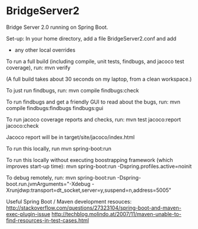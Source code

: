 # BridgeServer2
Bridge Server 2.0 running on Spring Boot.

Set-up:
In your home directory, add a file BridgeServer2.conf and add
* any other local overrides

To run a full build (including compile, unit tests, findbugs, and jacoco test coverage), run:
mvn verify

(A full build takes about 30 seconds on my laptop, from a clean workspace.)

To just run findbugs, run:
mvn compile findbugs:check

To run findbugs and get a friendly GUI to read about the bugs, run:
mvn compile findbugs:findbugs findbugs:gui

To run jacoco coverage reports and checks, run:
mvn test jacoco:report jacoco:check

Jacoco report will be in target/site/jacoco/index.html

To run this locally, run
mvn spring-boot:run

To run this locally without executing boostrapping framework (which improves start-up time):
mvn spring-boot:run -Dspring.profiles.active=noinit

To debug remotely, run:
mvn spring-boot:run -Dspring-boot.run.jvmArguments="-Xdebug -Xrunjdwp:transport=dt_socket,server=y,suspend=n,address=5005"

Useful Spring Boot / Maven development resouces:
http://stackoverflow.com/questions/27323104/spring-boot-and-maven-exec-plugin-issue
http://techblog.molindo.at/2007/11/maven-unable-to-find-resources-in-test-cases.html
